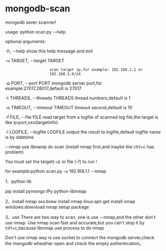 # mongodb-scan

mongodb sever scanner!

usage:
python scan.py --help

optional arguments:
  
  -h, --help            show this help message and exit
  
  -u TARGET, --target TARGET
  
                        scan target ip,for example: 192.168.1.1 or
                        192.168.1.0/24
  
  -p PORT, --port PORT  mongodb server port,for example:27017,28017,default is
                        27017
  
  -t THREADS, --threads THREADS
                        thread numbers,default is 1
  
  -o TIMEOUT, --timeout TIMEOUT
                        timeout second,default is 10
  
  -f FILE, --file FILE  read target from a logfile of scanned log file,the
                        target is like ip:port,xxx(targetinfo)
  
  -l LOGFILE, --logfile LOGFILE
                        output the result to logfile,default logfile name is
                        by datetime
  
  --nmap                use libnamp do scan (install nmap first,and maybe the
                        ctrl+c has problem)

You must set the target(-u) or file (-f) to run !

for example:python scan.py -u 192.168.1.1 --nmap

1、python lib

pip install pymongo IPy python-libnmap

2、install nmap
oxs:brew install nmap
linux:apt-get install nmap
windows:download nmap setup package

3、use
There are two way to scan, one is use --nmap,and the other don't use nmap.
Use nmap scan fast and accurate,but you can't stop it by ctrl+c,because libnmap use process to do nmap

Don't use nmap way is use socket to connect the mongodb server,check the mongodb wheather open and check the empty authentication。
